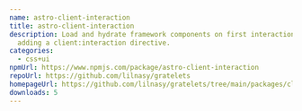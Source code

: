 ```yaml
---
name: astro-client-interaction
title: astro-client-interaction
description: Load and hydrate framework components on first interaction by
  adding a client:interaction directive.
categories:
  - css+ui
npmUrl: https://www.npmjs.com/package/astro-client-interaction
repoUrl: https://github.com/lilnasy/gratelets
homepageUrl: https://github.com/lilnasy/gratelets/tree/main/packages/client-interaction
downloads: 5
---
```

